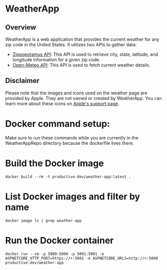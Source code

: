 # WeatherApp

## Overview
WeatherApp is a web application that provides the current weather for any zip code in the United States. It utilizes two APIs to gather data:

- [Zippopotamus API](https://api.zippopotam.us/): This API is used to retrieve city, state, latitude, and longitude information for a given zip code.
- [Open-Meteo API](https://github.com/open-meteo/open-meteo): This API is used to fetch current weather details.

## Disclaimer
Please note that the images and icons used on the weather page are provided by Apple. They are not owned or created by WeatherApp. You can learn more about these icons on [Apple's support page](https://support.apple.com/guide/iphone/learn-the-weather-icons-iph4305794fb/ios).

# Docker command setup:
Make sure to run these commands while you are currently in the WeatherAppRepo directory because the dockerfile lives there.
# Build the Docker image
```docker build --rm -t productive-dev/weather-app:latest .```

# List Docker images and filter by name
```docker image ls | grep weather-app```

# Run the Docker container
```docker run --rm -p 5000:5000 -p 5001:5001 -e ASPNETCORE_HTTP_PORT=https://+:5001 -e ASPNETCORE_URLS=http://+:5000 productive-dev/weather-app```
